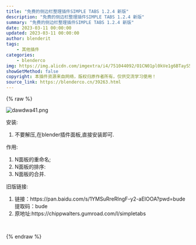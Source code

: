 ```yaml
---
title: "免费的侧边栏整理插件SIMPLE TABS 1.2.4 新版"
description: "免费的侧边栏整理插件SIMPLE TABS 1.2.4 新版"
summary: "免费的侧边栏整理插件SIMPLE TABS 1.2.4 新版"
date: 2023-03-11 00:00:00
updated: 2023-03-11 00:00:00
author: blenderit
tags: 
    - 其他插件
categories:
    - blenderco
img: https://img.alicdn.com/imgextra/i4/751044092/O1CN01pl0kVe1g6BTayS5hn_!!751044092.png
showGetMethod: false
copyright: 本插件资源来自网络，版权归原作者所有，仅供交流学习使用！
source_link: https://blenderco.cn/39263.html
---
```


{% raw %}
<p><img class="aligncenter" src="https://img.alicdn.com/imgextra/i4/751044092/O1CN01pl0kVe1g6BTayS5hn_!!751044092.png" alt="dawdwa41.png"></p><p>安装:</p><ol>
<li>不要解压,在blender插件面板,直接安装即可.</li>
</ol><p>作用:</p><ol>
<li>N面板的重命名;</li>
<li>N面板的排序:</li>
<li>N面板的合并.</li>
</ol><p>旧版链接:</p><ol>
<li>链接：https://pan.baidu.com/s/1YMSuRreRlngF-y2-aEIOOA?pwd=bude<br>
提取码：bude</li>
<li>原地址:https://chippwalters.gumroad.com/l/simpletabs</li>
</ol><p> </p>
<div style="display: none">blenderco</div>
{% endraw %}